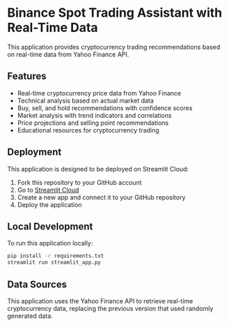 
# Binance Spot Trading Assistant with Real-Time Data

This application provides cryptocurrency trading recommendations based on real-time data from Yahoo Finance API.

## Features

- Real-time cryptocurrency price data from Yahoo Finance
- Technical analysis based on actual market data
- Buy, sell, and hold recommendations with confidence scores
- Market analysis with trend indicators and correlations
- Price projections and selling point recommendations
- Educational resources for cryptocurrency trading

## Deployment

This application is designed to be deployed on Streamlit Cloud:

1. Fork this repository to your GitHub account
2. Go to [Streamlit Cloud](https://streamlit.io/cloud)
3. Create a new app and connect it to your GitHub repository
4. Deploy the application

## Local Development

To run this application locally:

```bash
pip install -r requirements.txt
streamlit run streamlit_app.py
```

## Data Sources

This application uses the Yahoo Finance API to retrieve real-time cryptocurrency data, replacing the previous version that used randomly generated data.
        